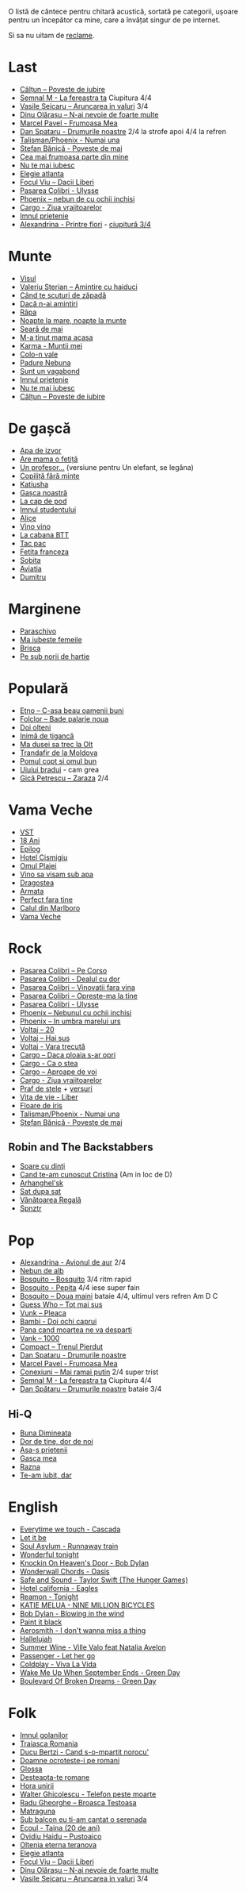 O listă de cântece pentru chitară acustică, sortată pe categorii, ușoare pentru un începător ca mine, care a învățat singur de pe internet.

Si sa nu uitam de [reclame](http://www.eugenkarban.de/index.php/cantece/song/395-reclame).

# Last

* [Călțun – Poveste de iubire](http://www.tabulaturi.ro/acorduri.php?tab_id=3000)
* [Semnal M - La fereastra ta](http://www.tabulaturi.ro/acorduri.php?tab_id=218) Ciupitura 4/4
* [Vasile Șeicaru – Aruncarea in valuri](http://www.tabulaturi.ro/acorduri.php?tab_id=501) 3/4
* [Dinu Olărașu – N-ai nevoie de foarte multe](http://www.tabulaturi.ro/acorduri.php?tab_id=7698)
* [Marcel Pavel - Frumoasa Mea](http://www.tabulaturi.ro/acorduri.php?tab_id=2020)
* [Dan Spataru - Drumurile noastre](http://www.tabulaturi.ro/acorduri.php?tab_id=5860) 2/4 la strofe apoi 4/4 la refren
* [Talisman/Phoenix - Numai una](http://www.tabulaturi.ro/acorduri.php?tab_id=1425)
* [Ștefan Bănică - Poveste de mai](http://www.tabulaturi.ro/acorduri.php?tab_id=297)
* [Cea mai frumoasa parte din mine](http://www.tabulaturi.ro/acorduri.php?tab_id=7730)
* [Nu te mai iubesc](http://www.tabulaturi.ro/acorduri.php?tab_id=477)
* [Elegie atlanta](http://www.tabulaturi.ro/acorduri.php?tab_id=7431)
* [Focul Viu – Dacii Liberi](http://www.tabulaturi.ro/acorduri.php?tab_id=2918)
* [Pasarea Colibri - Ulysse](http://www.tabulaturi.ro/acorduri.php?tab_id=2976)
* [Phoenix – nebun de  cu ochii inchisi](http://www.tabulaturi.ro/acorduri.php?tab_id=6394)
* [Cargo - Ziua vrajitoarelor](http://www.tabulaturi.ro/acorduri.php?tab_id=3347)
* [Imnul prietenie](http://www.tabulaturi.ro/acorduri.php?tab_id=4038)
* [Alexandrina - Printre flori](http://www.tabulaturi.ro/acorduri.php?tab_id=7208) - [ciupitură 3/4](https://www.youtube.com/watch?v=8UeXtbohA0E)

# Munte

* [Visul](http://www.eugenkarban.de/index.php/cantece/song/414-visulafostodataunvis)
* [Valeriu Sterian – Amintire cu haiduci](http://www.tabulaturi.ro/acorduri.php?tab_id=490)
* [Când te scuturi de zăpadă](http://www.eugenkarban.de/index.php/cantece/song/273-cand-te-scuturi-de-zapada)
* [Dacă n-ai amintiri](http://www.tabulaturi.ro/acorduri.php?tab_id=6375)
* [Râpa](http://www.tabulaturi.ro/acorduri.php?tab_id=469)
* [Noapte la mare, noapte la munte](http://www.tabulaturi.ro/acorduri.php?tab_id=320)
* [Seară de mai](http://www.tabulaturi.ro/acorduri.php?tab_id=3004)
* [M-a tinut mama acasa](http://tabulaturi.ro/acorduri.php?tab_id=5292)
* [Karma - Muntii mei](http://tabulaturi.ro/acorduri.php?tab_id=5340)
* [Colo-n vale](http://www.tabulaturi.ro/acorduri.php?tab_id=6566)
* [Padure Nebuna](http://www.tabulaturi.ro/acorduri.php?tab_id=1685)
* [Sunt un vagabond](http://www.tabulaturi.ro/acorduri.php?tab_id=4049)
* [Imnul prietenie](http://www.tabulaturi.ro/acorduri.php?tab_id=4038)
* [Nu te mai iubesc](http://www.tabulaturi.ro/acorduri.php?tab_id=477)
* [Călțun – Poveste de iubire](http://www.tabulaturi.ro/acorduri.php?tab_id=3000)

# De gașcă
* [Apa de izvor](http://www.tabulaturi.ro/acorduri.php?tab_id=1427)
* [Are mama o fetiță](http://eugenkarban.de/index.php/cantece/song/359-aremamaofetitavariantadegasca)
* [Un profesor...](http://eugenkarban.de/index.php/cantece/cantece/song/313-unprofesor) (versiune pentru Un elefant, se legăna)
* [Copiliță fără minte](http://www.tabulaturi.ro/acorduri.php?tab_id=1441)
* [Katiusha](http://eugenkarban.de/index.php/cantece/cantece/song/382-katiusa-varianta-de-gasca)
* [Gașca noastră](http://eugenkarban.de/index.php/cantece/cantece/song/377-gascanoastraceatanoastra)
* [La cap de pod](http://www.tabulaturi.ro/acorduri.php?tab_id=4390)
* [Imnul studentului](http://www.tabulaturi.ro/acorduri.php?tab_id=4773)
* [Alice](http://www.eugenkarban.de/index.php/cantece/song/356-alice)
* [Vino vino](http://www.eugenkarban.de/index.php/cantece/song/401-vinovinovariantahardcore)
* [La cabana BTT](http://zamolxe.dotgeek.org/wiki/public/index.php?n=Personal.LaCabanaBTT)
* [Tac pac](http://www.tabulaturi.ro/acorduri.php?tab_id=6863)
* [Fetita franceza](http://www.tabulaturi.ro/acorduri.php?tab_id=5454)
* [Sobita](http://www.tabulaturi.ro/acorduri.php?tab_id=4443)
* [Aviatia](http://www.tabulaturi.ro/acorduri.php?tab_id=3302)
* [Dumitru](http://www.tabulaturi.ro/acorduri.php?tab_id=6397)

# Marginene
* [Paraschivo](http://www.tabulaturi.ro/acorduri.php?tab_id=4914)
* [Ma iubeste femeile](http://www.eugenkarban.de/index.php/cantece/song/386-maiubestefemeile)
* [Brisca](http://www.eugenkarban.de/index.php/cantece/song/393-pedrumtreceaobrisca)
* [Pe sub norii de hartie](http://www.tabulaturi.ro/acorduri.php?tab_id=4969)

# Populară
* [Etno – C-asa beau oamenii buni](http://www.tabulaturi.ro/acorduri.php?tab_id=411)
* [Folclor – Bade palarie noua](http://www.tabulaturi.ro/acorduri.php?tab_id=1350)
* [Doi olteni](http://eugenkarban.de/index.php/cantece/cantece/song/369-doiolteni)
* [Inimă de țigancă](http://www.tabulaturi.ro/acorduri.php?tab_id=556)
* [Ma dusei sa trec la Olt](http://www.tabulaturi.ro/acorduri.php?tab_id=2589)
* [Trandafir de la Moldova](http://www.eugenkarban.de/index.php/cantece/song/328-trandafirdelamoldova)
* [Pomul copt si omul bun](http://www.tabulaturi.ro/acorduri.php?tab_id=542)
* [Uiuiui bradui](http://www.tabulaturi.ro/acorduri.php?tab_id=6798) - cam grea
* [Gică Petrescu – Zaraza](http://www.tabulaturi.ro/acorduri.php?tab_id=1889) 2/4

# Vama Veche
* [VST](http://www.tabulaturi.ro/acorduri.php?tab_id=4322)
* [18 Ani](http://www.tabulaturi.ro/acorduri.php?tab_id=3643)
* [Epilog](http://www.tabulaturi.ro/acorduri.php?tab_id=4670)
* [Hotel Cismigiu](http://www.tabulaturi.ro/acorduri.php?tab_id=522)
* [Omul Plajei](http://www.tabulaturi.ro/acorduri.php?tab_id=4496)
* [Vino sa visam sub apa](http://www.tabulaturi.ro/acorduri.php?tab_id=1422)
* [Dragostea](http://www.tabulaturi.ro/acorduri.php?tab_id=2196)
* [Armata](http://www.tabulaturi.ro/acorduri.php?tab_id=519)
* [Perfect fara tine](http://www.tabulaturi.ro/acorduri.php?tab_id=8956)
* [Calul din Marlboro](http://www.tabulaturi.ro/acorduri.php?tab_id=4548)
* [Vama Veche](http://www.tabulaturi.ro/acorduri.php?tab_id=3573)

# Rock
* [Pasarea Colibri – Pe Corso](http://www.tabulaturi.ro/acorduri.php?tab_id=4565)
* [Pasarea Colibri - Dealul cu dor](http://www.tabulaturi.ro/acorduri.php?tab_id=8220)
* [Pasarea Colibri – Vinovatii fara vina](http://www.tabulaturi.ro/acorduri.php?tab_id=732)
* [Pasarea Colibri – Opreste-ma la tine](http://www.tabulaturi.ro/acorduri.php?tab_id=4216)
* [Pasarea Colibri - Ulysse](http://www.tabulaturi.ro/acorduri.php?tab_id=2976)
* [Phoenix – Nebunul cu ochii inchisi](http://www.tabulaturi.ro/acorduri.php?tab_id=6394)
* [Phoenix – In umbra marelui urs](http://www.tabulaturi.ro/acorduri.php?tab_id=4113)
* [Voltaj – 20](http://tabulaturi.ro/acorduri.php?tab_id=3465)
* [Voltaj – Hai sus](http://tabulaturi.ro/acorduri.php?tab_id=1832)
* [Voltaj - Vara trecută](http://www.tabulaturi.ro/acorduri.php?tab_id=4792)
* [Cargo – Daca ploaia s-ar opri](http://www.tabulaturi.ro/acorduri.php?tab_id=316)
* [Cargo - Ca o stea](http://www.tabulaturi.ro/acorduri.php?tab_id=2655)
* [Cargo – Aproape de voi](http://www.tabulaturi.ro/acorduri.php?tab_id=574)
* [Cargo - Ziua vrajitoarelor](http://www.tabulaturi.ro/acorduri.php?tab_id=3347)
* [Praf de stele](http://www.tabulaturi.ro/acorduri.php?tab_id=3342) + [versuri](http://www.versuri.ro/versuri/mejfi_vita+de+vie+praf+de+stele.html)
* [Vita de vie - Liber](http://www.tabulaturi.ro/acorduri.php?tab_id=154)
* [Floare de iris](http://www.tabulaturi.ro/acorduri.php?tab_id=230)
* [Talisman/Phoenix - Numai una](http://www.tabulaturi.ro/acorduri.php?tab_id=1425)
* [Ștefan Bănică - Poveste de mai](http://www.tabulaturi.ro/acorduri.php?tab_id=297)

## Robin and The Backstabbers

* [Soare cu dinţi](http://www.tabulaturi.ro/acorduri.php?tab_id=7134)
* [Cand te-am cunoscut Cristina](http://www.tabulaturi.ro/acorduri.php?tab_id=9328) (Am in loc de D)
* [Arhanghel'sk](http://www.tabulaturi.ro/acorduri.php?tab_id=9258)
* [Sat dupa sat](http://www.tabulaturi.ro/acorduri.php?tab_id=8502)
* [Vânătoarea Regală](http://www.tabulaturi.ro/acorduri.php?tab_id=8869)
* [Spnztr](http://www.tabulaturi.ro/acorduri.php?tab_id=7926)

# Pop
* [Alexandrina - Avionul de aur](http://www.tabulaturi.ro/acorduri.php?tab_id=4725) 2/4
* [Nebun de alb](http://www.tabulaturi.ro/acorduri.php?tab_id=727)
* [Bosquito – Bosquito](http://www.tabulaturi.ro/acorduri.php?tab_id=309) 3/4 ritm rapid
* [Bosquito - Pepita](http://www.tabulaturi.ro/acorduri.php?tab_id=313) 4/4 iese super fain
* [Bosquito – Doua maini](http://www.tabulaturi.ro/acorduri.php?tab_id=4609) bataie 4/4, ultimul vers refren Am D C
* [Guess Who – Tot mai sus](http://www.tabulaturi.ro/acorduri.php?tab_id=7349)
* [Vunk – Pleaca](http://www.tabulaturi.ro/acorduri.php?tab_id=7548)
* [Bambi - Doi ochi caprui](http://www.tabulaturi.ro/acorduri.php?tab_id=294)
* [Pana cand moartea ne va desparti](http://www.tabulaturi.ro/acorduri.php?tab_id=5364)
* [Vank – 1000](http://www.tabulaturi.ro/acorduri.php?tab_id=526)
* [Compact – Trenul Pierdut](http://www.tabulaturi.ro/acorduri.php?tab_id=1429)
* [Dan Spataru - Drumurile noastre](http://www.tabulaturi.ro/acorduri.php?tab_id=5860)
* [Marcel Pavel - Frumoasa Mea](http://www.tabulaturi.ro/acorduri.php?tab_id=2020)
* [Conexiuni – Mai ramai putin](http://www.tabulaturi.ro/acorduri.php?tab_id=4590) 2/4 super trist
* [Semnal M - La fereastra ta](http://www.tabulaturi.ro/acorduri.php?tab_id=218) Ciupitura 4/4
* [Dan Spătaru – Drumurile noastre](http://www.tabulaturi.ro/acorduri.php?tab_id=398) bataie 3/4

## Hi-Q
* [Buna Dimineata](http://www.tabulaturi.ro/acorduri.php?tab_id=3129)
* [Dor de tine, dor de noi](http://www.tabulaturi.ro/acorduri.php?tab_id=1475)
* [Asa-s prietenii](http://www.tabulaturi.ro/acorduri.php?tab_id=6359)
* [Gasca mea](http://www.tabulaturi.ro/acorduri.php?tab_id=579)
* [Razna](http://www.tabulaturi.ro/acorduri.php?tab_id=580)
* [Te-am iubit, dar](http://www.tabulaturi.ro/acorduri.php?tab_id=4876)

# English
* [Everytime we touch - Cascada](http://tabs.ultimate-guitar.com/c/cascada/every_time_we_touch_crd.htm)
* [Let it be](http://tabs.ultimate-guitar.com/b/beatles/let_it_be_ver4_tab.htm)
* [Soul Asylum - Runnaway train](http://tabs.ultimate-guitar.com/s/soul_asylum/runaway_train_crd.htm)
* [Wonderful tonight](http://www.e-chords.com/keyboards/babyface/wonderful-tonight)
* [Knockin On Heaven's Door - Bob Dylan](http://www.e-chords.com/chords/bob-dylan/knockin-on-heavens-door)
* [Wonderwall Chords - Oasis](http://tabs.ultimate-guitar.com/o/oasis/wonderwall_ver3_crd.htm)
* [Safe and Sound - Taylor Swift (The Hunger Games)](http://guitarchords4all.blogspot.com/2012/03/safe-and-sound-by-taylor-swift-in-movie.html)
* [Hotel california - Eagles](http://www.chordie.com/chord.pere/www.thudspace.net/tabs/e/eagles/hotel_california.crd)
* [Reamon - Tonight](http://www.e-chords.com/chords/reamonn/tonight)
* [KATIE MELUA - NINE MILLION BICYCLES](http://tabs.ultimate-guitar.com/k/katie_melua/nine_million_bicycles_crd.htm)
* [Bob Dylan - Blowing in the wind](http://www.e-chords.com/chords/bob-dylan/blowin-in-the-wind)
* [Paint it black](http://tabs.ultimate-guitar.com/r/rolling_stones/paint_it_black_ver2_crd.htm)
* [Aerosmith - I don't wanna miss a thing](http://tabs.ultimate-guitar.com/a/aerosmith/i_dont_want_to_miss_a_thing_ver7_crd.htm)
* [Hallelujah](http://tabs.ultimate-guitar.com/j/jeff_buckley/hallelujah_ver2_crd.htm)
* [Summer Wine - Ville Valo feat Natalia Avelon](http://tabs.ultimate-guitar.com/v/ville_valo/summer_wine_crd.htm)
* [Passenger - Let her go](http://tabs.ultimate-guitar.com/p/passenger/let_her_go_crd.htm)
* [Coldplay - Viva La Vida](http://tabs.ultimate-guitar.com/c/coldplay/viva_la_vida_crd.htm)
* [Wake Me Up When September Ends - Green Day](http://tabs.ultimate-guitar.com/g/green_day/wake_me_up_when_september_ends_ver3_crd.htm)
* [Boulevard Of Broken Dreams - Green Day](http://tabs.ultimate-guitar.com/g/green_day/boulevard_of_broken_dreams_acoustic_crd.htm)

# Folk
* [Imnul golanilor](http://www.tabulaturi.ro/acorduri.php?tab_id=2300)
* [Traiasca Romania](http://www.tabulaturi.ro/acorduri.php?tab_id=3810)
* [Ducu Bertzi - Cand s-o-mpartit norocu'](http://www.tabulaturi.ro/acorduri.php?tab_id=299)
* [Doamne ocroteste-i pe romani](http://tabulaturi.ro/acorduri.php?tab_id=4019)
* [Glossa](http://www.tabulaturi.ro/acorduri.php?tab_id=1653)
* [Desteapta-te romane](http://tabulaturi.ro/acorduri.php?tab_id=540)
* [Hora unirii](http://tabulaturi.ro/acorduri.php?tab_id=6677)
* [Walter Ghicolescu - Telefon peste moarte](http://www.tabulaturi.ro/acorduri.php?tab_id=5723)
* [Radu Gheorghe – Broasca Testoasa](http://www.tabulaturi.ro/acorduri.php?tab_id=342)
* [Matraguna](http://www.tabulaturi.ro/acorduri.php?tab_id=3519)
* [Sub balcon eu ti-am cantat o serenada](http://www.eugenkarban.de/index.php/cantece/song/4-subbalconeutiamcantatoserenada)
* [Ecoul - Taina (20 de ani)](http://www.tabulaturi.ro/acorduri.php?tab_id=6942)
* [Ovidiu Haidu – Pustoaico](http://www.tabulaturi.ro/acorduri.php?tab_id=5475)
* [Oltenia eterna teranova](http://www.tabulaturi.ro/acorduri.php?tab_id=4407)
* [Elegie atlanta](http://www.tabulaturi.ro/acorduri.php?tab_id=7431)
* [Focul Viu – Dacii Liberi](http://www.tabulaturi.ro/acorduri.php?tab_id=2918)
* [Dinu Olărașu – N-ai nevoie de foarte multe](http://www.tabulaturi.ro/acorduri.php?tab_id=7698)
* [Vasile Șeicaru – Aruncarea in valuri](http://www.tabulaturi.ro/acorduri.php?tab_id=501) 3/4
